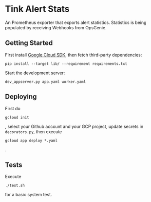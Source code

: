Tink Alert Stats
================
An Prometheus exporter that exports alert statistics. Statistics is being populated by receiving Webhooks from OpsGenie.

Getting Started
---------------

First install [Google Cloud SDK](https://cloud.google.com/sdk/docs/), then fetch third-party dependencies:

    pip install --target lib/ --requirement requirements.txt

Start the development server:

    dev_appserver.py app.yaml worker.yaml

Deploying
---------
First do

    gcloud init

, select your Github account and your GCP project, update secrets in `decorators.py`, then execute

    gcloud app deploy *.yaml

.

Tests
-----
Execute

    ./test.sh

for a basic system test.
